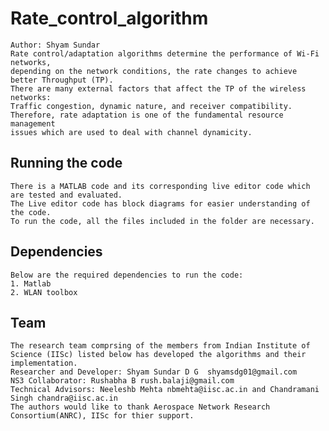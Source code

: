 # Rate_control_algorithm
    Author: Shyam Sundar
    Rate control/adaptation algorithms determine the performance of Wi-Fi networks, 
    depending on the network conditions, the rate changes to achieve better Throughput (TP).
    There are many external factors that affect the TP of the wireless networks: 
    Traffic congestion, dynamic nature, and receiver compatibility. 
    Therefore, rate adaptation is one of the fundamental resource management 
    issues which are used to deal with channel dynamicity.

## Running the code
    There is a MATLAB code and its corresponding live editor code which are tested and evaluated. 
    The Live editor code has block diagrams for easier understanding of the code.
    To run the code, all the files included in the folder are necessary.

## Dependencies
    Below are the required dependencies to run the code:
    1. Matlab
    2. WLAN toolbox

## Team
    The research team comprsing of the members from Indian Institute of Science (IISc) listed below has developed the algorithms and their implementation.
    Researcher and Developer: Shyam Sundar D G  shyamsdg01@gmail.com
    NS3 Collaborator: Rushabha B rush.balaji@gmail.com
    Technical Advisors: Neeleshb Mehta nbmehta@iisc.ac.in and Chandramani Singh chandra@iisc.ac.in
    The authors would like to thank Aerospace Network Research Consortium(ANRC), IISc for thier support.